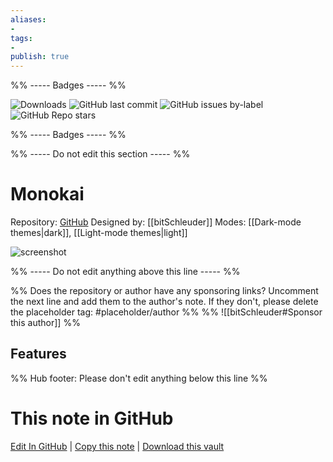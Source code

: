 ```yaml
---
aliases:
- 
tags: 
- 
publish: true
---
```


%% ----- Badges ----- %%

![Downloads](https://img.shields.io/badge/downloads-1785-573E7A?style=for-the-badge&logo=)
![GitHub last commit](https://img.shields.io/github/last-commit/bitSchleuder/obsidian-monokai-theme?color=573E7A&label=last%20update&logo=github&style=for-the-badge)
![GitHub issues by-label](https://img.shields.io/github/issues/bitSchleuder/obsidian-monokai-theme/help%20wanted?color=573E7A&logo=github&style=for-the-badge) 
![GitHub Repo stars](https://img.shields.io/github/stars/bitSchleuder/obsidian-monokai-theme?color=573E7A&logo=github&style=for-the-badge)

%% ----- Badges ----- %%

%% ----- Do not edit this section ----- %%

# Monokai

Repository: [GitHub](https://github.com/bitSchleuder/obsidian-monokai-theme)
Designed by: [[bitSchleuder]]
Modes: [[Dark-mode themes|dark]], [[Light-mode themes|light]]



![screenshot](https://github.com/bitSchleuder/obsidian-monokai-theme/raw/HEAD/assets/monokai-obsidian-theme-thumbnail.png)

%% ----- Do not edit anything above this line ----- %% 

%% Does the repository or author have any sponsoring links? Uncomment the next line and add them to the author's note. If they don't, please delete the placeholder tag: #placeholder/author %%
%% ![[bitSchleuder#Sponsor this author]] %%


## Features



%% Hub footer: Please don't edit anything below this line %%

# This note in GitHub

<span class="git-footer">[Edit In GitHub](https://github.dev/obsidian-community/obsidian-hub/blob/main/02%20-%20Community%20Expansions/02.05%20All%20Community%20Expansions/Themes/Monokai.md "git-hub-edit-note") | [Copy this note](https://raw.githubusercontent.com/obsidian-community/obsidian-hub/main/02%20-%20Community%20Expansions/02.05%20All%20Community%20Expansions/Themes/Monokai.md "git-hub-copy-note") | [Download this vault](https://github.com/obsidian-community/obsidian-hub/archive/refs/heads/main.zip "git-hub-download-vault") </span>
